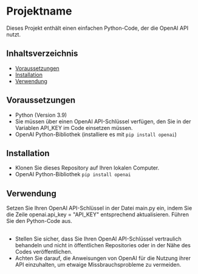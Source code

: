 # Projektname

Dieses Projekt enthält einen einfachen Python-Code, der die OpenAI API nutzt. 

## Inhaltsverzeichnis
- [Voraussetzungen](#voraussetzungen)
- [Installation](#installation)
- [Verwendung](#verwendung)

## Voraussetzungen

- Python (Version 3.9)
- Sie müssen über einen OpenAI API-Schlüssel verfügen, den Sie in der Variablen API_KEY im Code einsetzen müssen.
- OpenAI Python-Bibliothek (installiere es mit `pip install openai`)

## Installation
- Klonen Sie dieses Repository auf Ihren lokalen Computer.
- OpenAI Python-Bibliothek `pip install openai`

## Verwendung
Setzen Sie Ihren OpenAI API-Schlüssel in der Datei main.py ein, indem Sie die Zeile openai.api_key = "API_KEY" entsprechend aktualisieren.
Führen Sie den Python-Code aus.

##
- Stellen Sie sicher, dass Sie Ihren OpenAI API-Schlüssel vertraulich behandeln und nicht in öffentlichen Repositories oder in der Nähe des Codes veröffentlichen.
- Achten Sie darauf, die Anweisungen von OpenAI für die Nutzung ihrer API einzuhalten, um etwaige Missbrauchsprobleme zu vermeiden.
